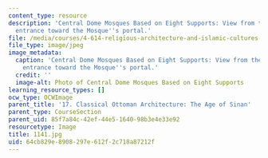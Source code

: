 ```yaml
---
content_type: resource
description: 'Central Dome Mosques Based on Eight Supports: View from the outer court
  entrance toward the Mosque''s portal.'
file: /media/courses/4-614-religious-architecture-and-islamic-cultures-fall-2002/64cb829e8908297e612f2c718a87212f_1141.jpg
file_type: image/jpeg
image_metadata:
  caption: 'Central Dome Mosques Based on Eight Supports: View from the outer court
    entrance toward the Mosque''s portal.'
  credit: ''
  image-alt: Photo of Central Dome Mosques Based on Eight Supports
learning_resource_types: []
ocw_type: OCWImage
parent_title: '17. Classical Ottoman Architecture: The Age of Sinan'
parent_type: CourseSection
parent_uid: 85f7a84c-42ef-44e5-1640-98b3e4e33e92
resourcetype: Image
title: 1141.jpg
uid: 64cb829e-8908-297e-612f-2c718a87212f
---
```

